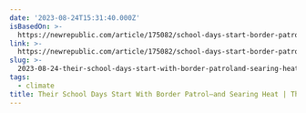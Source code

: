 ```yaml
---
date: '2023-08-24T15:31:40.000Z'
isBasedOn: >-
  https://newrepublic.com/article/175082/school-days-start-border-patroland-searing-heat
link: >-
  https://newrepublic.com/article/175082/school-days-start-border-patroland-searing-heat
slug: >-
  2023-08-24-their-school-days-start-with-border-patroland-searing-heat-or-the-new-repub
tags:
  - climate
title: Their School Days Start With Border Patrol—and Searing Heat | The New Repub
---
```



